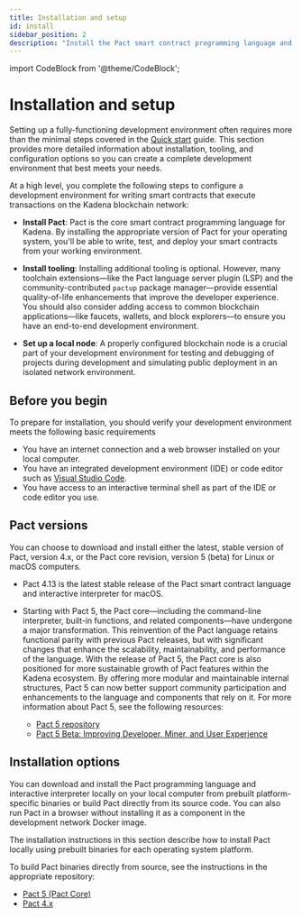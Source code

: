 ```yaml
---
title: Installation and setup
id: install
sidebar_position: 2
description: "Install the Pact smart contract programming language and set up tooling for your development environment."
---
```


import CodeBlock from '@theme/CodeBlock';

# Installation and setup

Setting up a fully-functioning development environment often requires more than the minimal steps covered in the [Quick start](../quickstart) guide.
This section provides more detailed information about installation, tooling, and configuration options so you can create a complete development environment that best meets your needs.

At a high level, you complete the following steps to configure a development environment for writing smart contracts that execute transactions on the Kadena blockchain network:

- **Install Pact**: Pact is the core smart contract programming language for Kadena. By installing the appropriate version of Pact for your operating system, you'll be able to write, test, and deploy your smart contracts from your working environment.

- **Install tooling**: Installing additional tooling is optional. However, many toolchain extensions—like the Pact language server plugin (LSP) and the community-contributed `pactup` package manager—provide essential quality-of-life enhancements that improve the developer experience. You should also consider adding access to common blockchain applications—like faucets, wallets, and block explorers—to ensure you have an end-to-end development environment.

- **Set up a local node**: A properly configured blockchain node is a crucial part of your development environment for testing and debugging of projects during development and simulating public deployment in an isolated network environment.

## Before you begin

To prepare for installation, you should verify your development environment meets the following basic requirements

- You have an internet connection and a web browser installed on your local computer.
- You have an integrated development environment (IDE) or code editor such as [Visual Studio Code](https://code.visualstudio.com/download).
- You have access to an interactive terminal shell as part of the IDE or code editor you use.

## Pact versions

You can choose to download and install either the latest, stable version of Pact, version 4.x, or the Pact core revision, version 5 (beta) for Linux or macOS computers.

- Pact 4.13 is the latest stable release of the Pact smart contract language and interactive interpreter for macOS.
- Starting with Pact 5, the Pact core—including the command-line interpreter, built-in functions, and related components—have undergone a major transformation. 
  This reinvention of the Pact language retains functional parity with previous Pact releases, but with significant changes that enhance the scalability, maintainability, and performance of the language.
  With the release of Pact 5, the Pact core is also positioned for more sustainable growth of Pact features within the Kadena ecosystem. 
  By offering more modular and maintainable internal structures, Pact 5 can now better support community participation and enhancements to the language and components that rely on it.
  For more information about Pact 5, see the following resources:

  - [Pact 5 repository](https://github.com/kadena-io/pact-5)
  - [Pact 5 Beta: Improving Developer, Miner, and User Experience](https://www.kadena.io/perspectives/pact-5-beta)

## Installation options

You can download and install the Pact programming language and interactive interpreter locally on your local computer from prebuilt platform-specific binaries or build Pact directly from its source code. 
You can also run Pact in a browser without installing it as a component in the development network Docker image.

The installation instructions in this section describe how to install Pact locally using prebuilt binaries for each operating system platform.

To build Pact binaries directly from source, see the instructions in the appropriate repository:

- [Pact 5 (Pact Core)](https://github.com/kadena-io/pact-5/releases/tag/development-latest)
- [Pact 4.x](https://github.com/kadena-io/pact?tab=readme-ov-file#building-from-source)

<!--
To build Pact binaries directly from source, download the source code from [Pact Releases](https://github.com/kadena-io/pact/releases), then use Homebrew, Cabal from the Haskell toolchain, or the Nix package manager to build Pact. 
For more information about the dependencies and tools for building from the source code, see [Building from source](https://github.com/kadena-io/pact?tab=readme-ov-file#building-from-source).
-->

